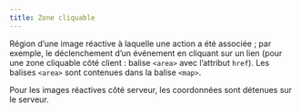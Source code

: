 ```yaml
---
title: Zone cliquable 
---
```


Région d’une image réactive à laquelle une action a été associée ; par
exemple, le déclenchement d’un événement en cliquant sur un lien (pour une
zone cliquable côté client : balise `<area>` avec l’attribut `href`). Les
balises `<area>` sont contenues dans la balise `<map>`.

Pour les images réactives côté serveur, les coordonnées sont détenues sur le
serveur.

